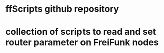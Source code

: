 # ffScripts github repository
# collection of scripts to read and set router parameter on FreiFunk nodes
